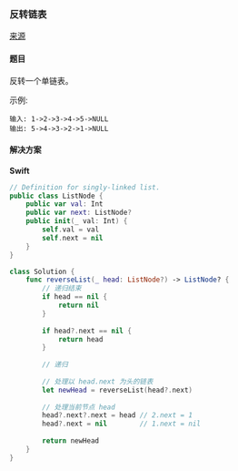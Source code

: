 ### 反转链表

[来源](https://leetcode-cn.com/problems/reverse-linked-list/)


#### 题目

反转一个单链表。

示例:

```
输入: 1->2->3->4->5->NULL
输出: 5->4->3->2->1->NULL
```


#### 解决方案

**Swift**

```Swift
// Definition for singly-linked list.
public class ListNode {
    public var val: Int
    public var next: ListNode?
    public init(_ val: Int) {
        self.val = val
        self.next = nil
    }
}

class Solution {
    func reverseList(_ head: ListNode?) -> ListNode? {
        // 递归结束
        if head == nil {
            return nil
        }
        
        if head?.next == nil {
            return head
        }
        
        // 递归
        
        // 处理以 head.next 为头的链表
        let newHead = reverseList(head?.next)
        
        // 处理当前节点 head
        head?.next?.next = head // 2.next = 1
        head?.next = nil        // 1.next = nil
        
        return newHead
    }
}
```

